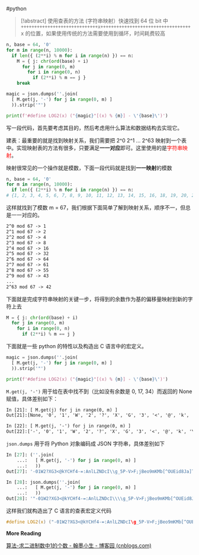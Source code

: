 #python

>[!abstract]
>使用查表的方法 (字符串映射）快速找到 64 位 bit 中 `+++++++++++++++++++++++++++++x++++++++++++++++++++++++++++++++++`   
>x 的位置，如果使用传统的方法需要使用到循环，时间耗费较高


```python import json
n, base = 64, '0'
for m in range(n, 10000):
  if len({ (2**i) % m for i in range(n) }) == n:
    M = { j: chr(ord(base) + i)
      for j in range(0, m)
        for i in range(0, n)
          if (2**i) % m == j }
    break

magic = json.dumps(''.join(
  [ M.get(j, '-') for j in range(0, m) ]
  )).strip('"')

print(f'#define LOG2(x) ("{magic}"[(x) % {m}] - \'{base}\')')
```

写一段代码，首先要考虑其目的，然后考虑用什么算法和数据结构去实现它。

建表：最重要的就是找到映射关系，我们需要把 2^0 2^1 ... 2^63 映射到一个表中。实现映射表的方法有很多，只要满足**一一对应**即可。这里使用的是<font color="#ff0000">字符串映射</font>。

映射很常见的一个操作就是模数，下面一段代码就是找到**一一映射**的模数
```python
n, base = 64, '0'
for m in range(n, 10000):
  if len({ (2**i) % m for i in range(n) }) == n:
# {1, 2, 3, 4, 5, 6, 7, 8, 9, 10, 11, 12, 13, 14, 15, 16, 18, 19, 20, 21, 22, 23, 24, 25, 26, 27, 28, 29, 30, 31, 32, 33, 35, 36, 37, 38, 39, 40, 41, 42, 43, 44, 45, 46, 47, 48, 49, 50, 51, 52, 53, 54, 55, 56, 57, 58, 59, 60, 61, 62, 63, 64, 65, 66}
```

这样就找到了模数 m = 67，我们根据下面简单了解到映射关系，顺序不一，但总是一一对应的。

```txt
2^0 mod 67 -> 1
2^1 mod 67 -> 2
2^2 mod 67 -> 4
2^3 mod 67 -> 8
2^4 mod 67 -> 16
2^5 mod 67 -> 32
2^6 mod 67 -> 64
2^7 mod 67 -> 61
2^8 mod 67 -> 55
2^9 mod 67 -> 43
...
2^63 mod 67 -> 42
```

下面就是完成字符串映射的关键一步，将得到的余数作为基的偏移量映射到新的字符上去

```python
M = { j: chr(ord(base) + i)
  for j in range(0, m)
    for i in range(0, n)
      if (2**i) % m == j }
```

下面就是一些 python 的特性以及构造出 C 语言中的宏定义。

```python
magic = json.dumps(''.join(
  [ M.get(j, '-') for j in range(0, m) ]
  )).strip('"')

print(f'#define LOG2(x) ("{magic}"[(x) % {m}] - \'{base}\')')
```

`M.get(j, '-')` 用于给在表中找不到（比如没有余数是 0, 17, 34）而返回的 None 赋值，具体差别如下：

```txt
In [21]: [ M.get(j) for j in range(0, m) ]
Out[21]:[None, '0', '1', 'W', '2', '?', 'X', 'G', '3', '<', '@', 'k', 'Y', 'C', 'H', 'f', '4', None, '=', ':', 'A', 'n', 'l', 'L', 'Z', 'N', 'D', 'c', 'I', '\', 'g', '_', '5', 'P', None, 'V', '>', 'F', ';', 'j', 'B', 'e', 'o', '9', 'm', 'K', 'M', 'b', '[', '^', 'O', 'U', 'E', 'i', 'd', '8', 'J', 'a', ']', 'T', 'h', '7', '`', 'S', '6', 'R', 'Q']

In [22]: [ M.get(j, '-') for j in range(0, m) ]
Out[22]:['-', '0', '1', 'W', '2', '?', 'X', 'G', '3', '<', '@', 'k', 'Y', 'C', 'H', 'f', '4', '-', '=', ':', 'A', 'n', 'l', 'L', 'Z', 'N', 'D', 'c', 'I', '\', 'g', '_', '5', 'P', '-', 'V', '>', 'F', ';', 'j', 'B', 'e', 'o', '9', 'm', 'K', 'M', 'b', '[', '^', 'O', 'U', 'E', 'i', 'd', '8', 'J', 'a', ']', 'T', 'h', '7', '`', 'S', '6', 'R', 'Q']

```

`json.dumps`  用于将 Python 对象编码成 JSON 字符串，具体差别如下

```python
In [27]: (''.join(
    ...:   [ M.get(j, '-') for j in range(0, m) ]
    ...:   ))
Out[27]: '-01W2?XG3<@kYCHf4-=:AnlLZNDcI\\g_5P-V>F;jBeo9mKMb[^OUEid8Ja]Th7`S6RQ'

In [28]: json.dumps(''.join(
    ...:   [ M.get(j, '-') for j in range(0, m) ]
    ...:   ))
Out[28]: '"-01W2?XG3<@kYCHf4-=:AnlLZNDcI\\\\g_5P-V>F;jBeo9mKMb[^OUEid8Ja]Th7`S6RQ"'
```

这样我们就构造出了 C 语言的查表宏定义代码

```c
#define LOG2(x) ("-01W2?XG3<@kYCHf4-=:AnlLZNDcI\g_5P-V>F;jBeo9mKMb[^OUEid8Ja]Th7`S6RQ"[(x) % 67] - '0')
```

**More Reading**

[算法-求二进制数中1的个数 - 翰墨小生 - 博客园 (cnblogs.com)](https://www.cnblogs.com/graphics/archive/2010/06/21/1752421.html)